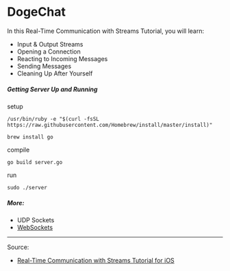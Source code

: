 # DogeChat

In this Real-Time Communication with Streams Tutorial, you will learn:

- Input & Output Streams
- Opening a Connection
- Reacting to Incoming Messages
- Sending Messages
- Cleaning Up After Yourself

##### Getting Server Up and Running
setup

```
/usr/bin/ruby -e "$(curl -fsSL https://raw.githubusercontent.com/Homebrew/install/master/install)"
```

```
brew install go
```

compile

```
go build server.go
```

run

```
sudo ./server
```

##### More:

- UDP Sockets
- [WebSockets](https://www.raywenderlich.com/143874/websockets-ios-starscream)

---

Source:

- [Real-Time Communication with Streams Tutorial for iOS](https://www.raywenderlich.com/157128/real-time-communication-streams-tutorial-ios)
